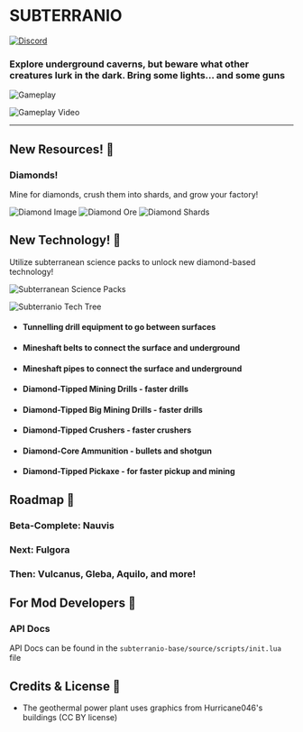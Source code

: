 # SUBTERRANIO
[![Discord](https://img.shields.io/badge/Discord-%235865F2.svg?style=for-the-badge&logo=discord&logoColor=white)](https://discord.gg/UsAw48hP)
### Explore underground caverns, but beware what other creatures lurk in the dark. Bring some lights... and some guns

![Gameplay](https://imgur.com/I3fCXLe.png)

![Gameplay Video](https://imgur.com/e9jScOL.gif)

---

## New Resources! 💎
### Diamonds!

Mine for diamonds, crush them into shards, and grow your factory!

![Diamond Image](https://imgur.com/HgEuHZo.png) ![Diamond Ore](https://imgur.com/GTs7aGQ.png) ![Diamond Shards](https://imgur.com/9XPleWZ.png)

## New Technology! 💎

Utilize subterranean science packs to unlock new diamond-based technology!

![Subterranean Science Packs](https://imgur.com/2aep3kY.png)

![Subterranio Tech Tree](https://imgur.com/837cjDY.png)

* #### Tunnelling drill equipment to go between surfaces
* #### Mineshaft belts to connect the surface and underground
* #### Mineshaft pipes to connect the surface and underground
* #### Diamond-Tipped Mining Drills - faster drills
* #### Diamond-Tipped Big Mining Drills - faster drills
* #### Diamond-Tipped Crushers - faster crushers
* #### Diamond-Core Ammunition - bullets and shotgun
* #### Diamond-Tipped Pickaxe - for faster pickup and mining

## Roadmap 💎

### Beta-Complete: Nauvis

### Next: Fulgora
### Then: Vulcanus, Gleba, Aquilo, and more!

## For Mod Developers 💎
### API Docs

API Docs can be found in the `subterranio-base/source/scripts/init.lua` file

## Credits & License 💎
* The geothermal power plant uses graphics from Hurricane046's buildings (CC BY license)